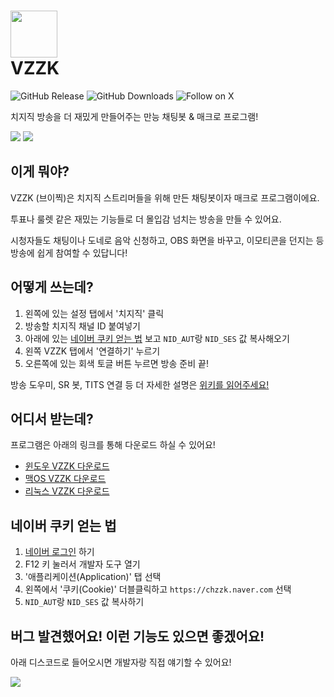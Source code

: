

# <img src="https://i.imgur.com/25zrhS8.png" width="75" height="75"> <br/> VZZK
![GitHub Release](https://img.shields.io/github/v/release/auejin/vzzk-bot)
![GitHub Downloads](https://img.shields.io/github/downloads/auejin/vzzk-bot/total)
![Follow on X](https://img.shields.io/twitter/follow/sardinevish)

치지직 방송을 더 재밌게 만들어주는 만능 채팅봇 & 매크로 프로그램!

![](https://i.imgur.com/ENX9xn2.gif)
![](https://i.imgur.com/RyyySM6.gif)

## 이게 뭐야?

VZZK (브이찍)은 치지직 스트리머들을 위해 만든 채팅봇이자 매크로 프로그램이에요.

투표나 룰렛 같은 재밌는 기능들로 더 몰입감 넘치는 방송을 만들 수 있어요.

시청자들도 채팅이나 도네로 음악 신청하고, OBS 화면을 바꾸고, 이모티콘을 던지는 등 방송에 쉽게 참여할 수 있답니다!

## 어떻게 쓰는데?

1. 왼쪽에 있는 설정 탭에서 '치지직' 클릭
2. 방송할 치지직 채널 ID 붙여넣기
3. 아래에 있는 [네이버 쿠키 얻는 법](#네이버-쿠키-얻는-법) 보고 `NID_AUT`랑 `NID_SES` 값 복사해오기
4. 왼쪽 VZZK 탭에서 '연결하기' 누르기
5. 오른쪽에 있는 회색 토글 버튼 누르면 방송 준비 끝!

방송 도우미, SR 봇, TITS 연결 등 더 자세한 설명은 [위키를 읽어주세요!](https://github.com/auejin/vzzk-bot/wiki)

## 어디서 받는데?

프로그램은 아래의 링크를 통해 다운로드 하실 수 있어요!
- [윈도우 VZZK 다운로드](https://github.com/auejin/vzzk-bot/releases/latest/download/Vzzk_Windows.msi.zip)
- [맥OS VZZK 다운로드](https://github.com/auejin/vzzk-bot/releases/latest/download/Vzzk_Mac.app.tar.gz)
- [리눅스 VZZK 다운로드](https://github.com/auejin/vzzk-bot/releases/latest/download/Vzzk_Ubuntu.AppImage.tar.gz)

## 네이버 쿠키 얻는 법

1. [네이버 로그인](https://nid.naver.com/nidlogin.login?svctype=262144&url=https%3A%2F%2Fchzzk.naver.com%2F328e7f44058c9ed319417ed930079985) 하기
2. F12 키 눌러서 개발자 도구 열기
3. '애플리케이션(Application)' 탭 선택
4. 왼쪽에서 '쿠키(Cookie)' 더블클릭하고 `https://chzzk.naver.com` 선택
5. `NID_AUT`랑 `NID_SES` 값 복사하기

## 버그 발견했어요! 이런 기능도 있으면 좋겠어요!

아래 디스코드로 들어오시면 개발자랑 직접 얘기할 수 있어요!

[![](https://dcbadge.limes.pink/api/server/HfycCNdUCF)](https://discord.gg/HfycCNdUCF)
